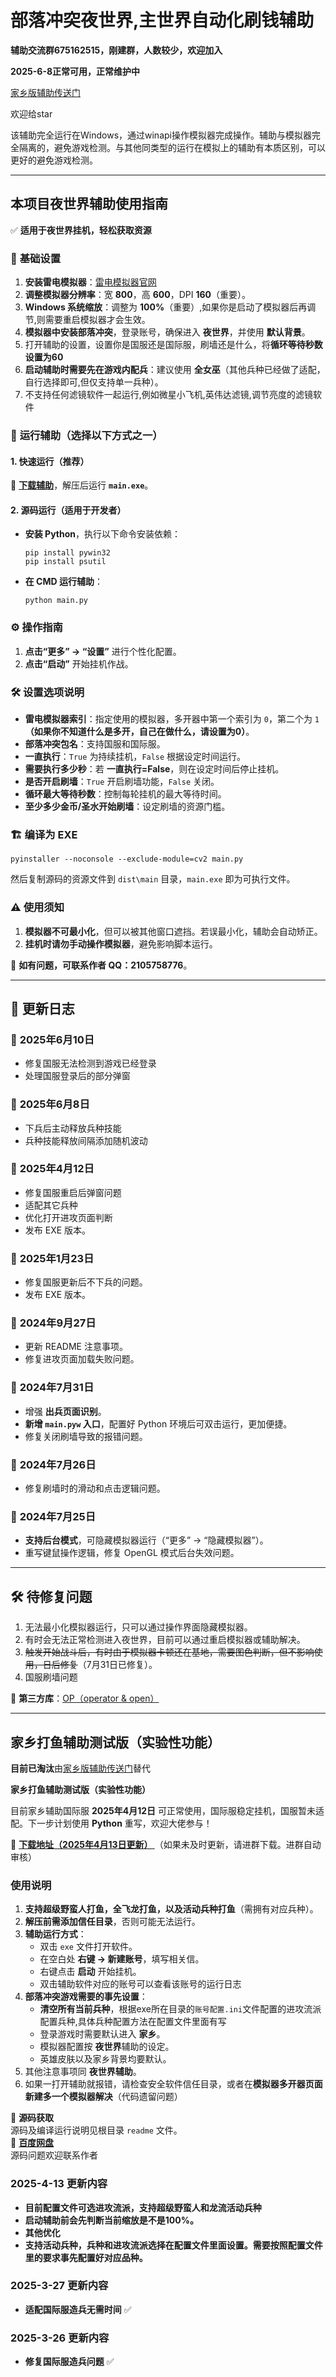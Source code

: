 # 部落冲突夜世界,主世界自动化刷钱辅助
**辅助交流群675162515，刚建群，人数较少，欢迎加入**

**2025-6-8正常可用，正常维护中**

[家乡版辅助传送门](https://github.com/qilishidai/coc_robot)

欢迎给star

该辅助完全运行在Windows，通过winapi操作模拟器完成操作。辅助与模拟器完全隔离的，避免游戏检测。与其他同类型的运行在模拟上的辅助有本质区别，可以更好的避免游戏检测。

---  
## 本项目夜世界辅助使用指南  

✅ **适用于夜世界挂机，轻松获取资源**  
### 🔧 **基础设置**  
1. **安装雷电模拟器**：[雷电模拟器官网](https://www.ldmnq.com/)  
2. **调整模拟器分辨率**：宽 **800**，高 **600**，DPI **160**（重要）。  
3. **Windows 系统缩放**：调整为 **100%**（重要）,如果你是启动了模拟器后再调节,则需要重启模拟器才会生效。  
4. **模拟器中安装部落冲突**，登录账号，确保进入 **夜世界**，并使用 **默认背景**。  
5. 打开辅助的设置，设置你是国服还是国际服，刷墙还是什么，将**循环等待秒数设置为60**
6. **启动辅助时需要先在游戏内配兵**：建议使用 **全女巫**（其他兵种已经做了适配，自行选择即可,但仅支持单一兵种）。
7. 不支持任何滤镜软件一起运行,例如微星小飞机,英伟达滤镜,调节亮度的滤镜软件

### 🚀 **运行辅助（选择以下方式之一）**  
#### **1. 快速运行（推荐）**  
🔗 **[下载辅助](https://github.com/qilishidai/ClashOfClansResourceRaid/releases)**，解压后运行 **`main.exe`**。  

#### **2. 源码运行（适用于开发者）**  
- **安装 Python**，执行以下命令安装依赖：  
  ```shell
  pip install pywin32
  pip install psutil
  ```  
- **在 CMD 运行辅助**：  
  ```shell
  python main.py   
  ```  

### ⚙ **操作指南**  
1. **点击“更多” → “设置”** 进行个性化配置。  
2. **点击“启动”** 开始挂机作战。  

### 🛠 **设置选项说明**  
- **雷电模拟器索引**：指定使用的模拟器，多开器中第一个索引为 `0`，第二个为 `1`**（如果你不知道什么是多开，自己在做什么，请设置为0）**。  
- **部落冲突包名**：支持国服和国际服。  
- **一直执行**：`True` 为持续挂机，`False` 根据设定时间运行。  
- **需要执行多少秒**：若 **一直执行=False**，则在设定时间后停止挂机。  
- **是否开启刷墙**：`True` 开启刷墙功能，`False` 关闭。  
- **循环最大等待秒数**：控制每轮挂机的最大等待时间。  
- **至少多少金币/圣水开始刷墙**：设定刷墙的资源门槛。  

### 🏗 **编译为 EXE**  
```shell
pyinstaller --noconsole --exclude-module=cv2 main.py
```
然后复制源码的资源文件到 `dist\main` 目录，`main.exe` 即为可执行文件。  

### ⚠ **使用须知**  
1. **模拟器不可最小化**，但可以被其他窗口遮挡。若误最小化，辅助会自动矫正。  
2. **挂机时请勿手动操作模拟器**，避免影响脚本运行。  

📩 **如有问题，可联系作者 QQ：2105758776**。  



---

## 📝 **更新日志**  

### 📌 **2025年6月10日**  
- 修复国服无法检测到游戏已经登录
- 处理国服登录后的部分弹窗



### 📌 **2025年6月8日**  
- 下兵后主动释放兵种技能
- 兵种技能释放间隔添加随机波动



### 📌 **2025年4月12日**  
- 修复国服重启后弹窗问题
- 适配其它兵种
- 优化打开进攻页面判断
- 发布 EXE 版本。  


### 📌 **2025年1月23日**  
- 修复国服更新后不下兵的问题。  
- 发布 EXE 版本。  

### 📌 **2024年9月27日**  
- 更新 README 注意事项。  
- 修复进攻页面加载失败问题。  

### 📌 **2024年7月31日**  
- 增强 **出兵页面识别**。  
- **新增 `main.pyw` 入口**，配置好 Python 环境后可双击运行，更加便捷。  
- 修复关闭刷墙导致的报错问题。  

### 📌 **2024年7月26日**  
- 修复刷墙时的滑动和点击逻辑问题。  

### 📌 **2024年7月25日**  
- **支持后台模式**，可隐藏模拟器运行（“更多” → “隐藏模拟器”）。  
- 重写键鼠操作逻辑，修复 OpenGL 模式后台失效问题。  

---  

## 🛠 **待修复问题**  
1. 无法最小化模拟器运行，只可以通过操作界面隐藏模拟器。
2. 有时会无法正常检测进入夜世界，目前可以通过重启模拟器或辅助解决。
3. ~~触发开始战斗后，有时由于模拟器卡顿还在基地，需要图色判断，但不影响使用，日后修复~~（7月31日已修复）。
4. 国服刷墙问题

🔗 **第三方库**：[OP（operator & open）](https://github.com/WallBreaker2/op)


---  
## 家乡打鱼辅助测试版（实验性功能）

**目前已淘汰**由[家乡版辅助传送门](https://github.com/qilishidai/coc_robot)替代


**家乡打鱼辅助测试版（实验性功能）**  


目前家乡辅助国际服 **2025年4月12日** 可正常使用，国际服稳定挂机，国服暂未适配。下一步计划使用 **Python** 重写，欢迎大佬参与！  

🔗 **[下载地址（2025年4月13日更新） ](https://qilishidai.lanzoub.com/iGNoR2tg1w7i)** （如果未及时更新，请进群下载。进群自动审核）

### 使用说明  
1. **支持超级野蛮人打鱼，全飞龙打鱼，以及活动兵种打鱼**（需拥有对应兵种）。  
2. **解压前需添加信任目录**，否则可能无法运行。  
3. **辅助运行方式**：  
   - 双击 `exe` 文件打开软件。  
   - 在空白处 **右键 -> 新建账号**，填写相关信。  
   - 右键点击 **启动** 开始挂机。
   - 双击辅助软件对应的账号可以查看该账号的运行日志
4. **部落冲突游戏需要的事先设置**：  
   - **清空所有当前兵种**，根据exe所在目录的`账号配置.ini`文件配置的进攻流派配置兵种,具体兵种配置方法在配置文件里面有写  
   - 登录游戏时需要默认进入 **家乡**。  
   - 模拟器配置按 **夜世界**辅助的设定。  
   - 英雄皮肤以及家乡背景均要默认。
5. 其他注意事项同 **夜世界辅助**。
6. 如果一打开辅助就报错，请检查安全软件信任目录，或者在**模拟器多开器页面新建多一个模拟器解决**（代码遗留问题）


📌 **源码获取**  
源码及编译运行说明见根目录 `readme` 文件。  
🔗 **[百度网盘](https://pan.baidu.com/s/1ePeLAjJr30p60VAZ0PnuIw?pwd=w867)**  
源码问题欢迎联系作者

### **2025-4-13 更新内容**  
- **目前配置文件可选进攻流派，支持超级野蛮人和龙流活动兵种**
- **启动辅助前会先判断当前缩放是不是100%。**
- **其他优化**
- **支持活动兵种，兵种和进攻流派选择在配置文件里面设置。需要按照配置文件里的要求事先配置好对应品种。**
### **2025-3-27 更新内容**  
- **适配国际服造兵无需时间** ✅
### **2025-3-26 更新内容**  
- **修复国际服造兵问题** ✅

